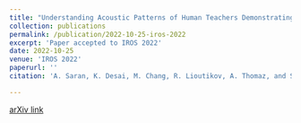 ```yaml
---
title: "Understanding Acoustic Patterns of Human Teachers Demonstrating Manipulation Tasks to Robots"
collection: publications
permalink: /publication/2022-10-25-iros-2022
excerpt: 'Paper accepted to IROS 2022'
date: 2022-10-25
venue: 'IROS 2022'
paperurl: ''
citation: 'A. Saran, K. Desai, M. Chang, R. Lioutikov, A. Thomaz, and S. Niekum. Understanding Acoustic Patterns of Human Teachers Demonstrating Manipulation Tasks to Robots. <i>2022 IEEE/RSJ International Conference on Intelligent Robots and Systems (IROS)</i>, October 2022.'

---
```

[arXiv link](https://arxiv.org/abs/2211.00352)